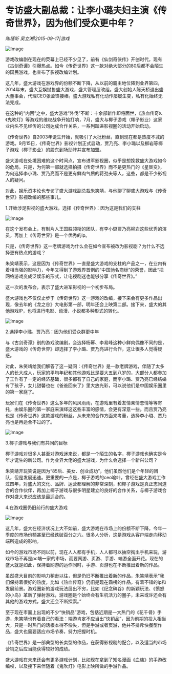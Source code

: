 # 专访盛大副总裁：让李小璐夫妇主演《传奇世界》，因为他们受众更中年？

*陈瑾昕 吴立湘|2015-09-17|游戏*

![Image](http://static.ylzbl.com/uploads/ueditor/php/upload/image/20171015/1508074524424811.jpeg)

游戏改编剧在现在的荧幕上已经不少见了，前有《仙剑奇侠传》开创时代，现有《古剑奇谭》引爆热点。如今《传奇世界》这一款对绝大部分的80后都不会陌生的国民游戏，也宣布了影视改编计划。

这几年，盛大游戏在游戏界的份额不断下降，从以前的霸主地位降到业界第四，2014年末，盛大互娱抛售盛大游戏，盛大管理层改组。盛大创始人陈天桥退出盛大董事会，代理CEO张蓥锋接棒。盛大游戏私有化动作屡屡生变，私有化始终无法完成。

在这种的“内困”之中，盛大游戏“外伐”不断：十余部新作即将面世，《热血传奇》、《鬼吹灯》等游戏的维权战争开始打响，7月，盛大与椰子游戏（椰子影业）这家业内名不见经传的公司达成合作关系，一系列踏进影视圈的活动开始启动。

《传奇世界》自2003年诞生开始，就吸引了大批粉丝，直到现在都是热度不减的游戏。9月15日，《传奇世界》影视计划正式启动，贾乃亮、李小璐以及柳岩等椰子游戏（椰子影业）的股东到场助阵并宣布加盟。

盛大游戏在处境困难的这个时间点，宣布进军影视圈，似乎是想挽救盛大游戏如今的危局。只是，为何第一部就选择拍摄《传奇世界》而不是更热门的《星辰变》，为何选择李小璐、贾乃亮而不是更有鲜肉气质的蒋劲夫等人，这些，都是不少影视人的疑问。

对此，娱乐资本论也专访了盛大游戏副总裁朱笑靖，与他聊了聊盛大游戏与《传奇世界》影视改编的那些事儿。

1.开始涉足影视的盛大游戏，选择《传奇世界》：因为这是我们的支柱

![Image](http://static.ylzbl.com/uploads/ueditor/php/upload/image/20171015/1508074573687029.jpeg)

在这个发布会上，有制片人王国胜领衔的团队，有李小璐贾乃亮柳岩这些优秀的演员，再加上《传奇世界》是一个优秀的ip。

只是，《传奇世界》这一老牌游戏为什么会在如今宣布被改为影视剧？为什么不选择更有热点的游戏？

朱笑靖表示，这是因为《传奇世界》一直是盛大游戏的支柱的产品之一，在业内有着相当强的影响力，今年又得到了游戏界首例的“中国驰名商标”的荣誉，因此“把网络游戏变成泛娱乐的形式，让电视剧迷也能够分享《传奇世界》。”

这一次的发布会，表示了盛大进军影视的一个初步布局。

盛大游戏也不仅仅止步于《传奇世界》这一游戏的改编，接下来会有更多作品出现，像去年的《龙之谷》大电影第一部，明年还会上映第二部。接下来，盛大的其他游戏IP，也将进行电影、动漫、小说都多种形式的转化。

![Image](http://static.ylzbl.com/uploads/ueditor/php/upload/image/20171015/1508074634496046.jpeg)

2.选择李小璐、贾乃亮：因为他们受众群更中年

与《古剑奇谭》别的游戏改编剧，会选择杨幂、李易峰这种小鲜肉偶像不同的是，盛大游戏的《传奇世界》却选择了李小璐、贾乃亮进行合作，这让很多人觉得疑惑。

对此，朱笑靖给我们解答了这一疑问：《传奇世界》是一款老牌游戏，伴随了太多人的长大成人，玩家的平均年纪和其他游戏比是要大五到八岁的，大部分人都参加了工作有了一定的经济基础，很多都有了自己的家庭，而李小璐、贾乃亮已经结婚有了孩子，女儿甜馨也在《爸爸回来了》里大放光彩，可以说他们是中国娱乐圈里的第一家庭了。

玩家们在《传奇世界》这么多年的风风雨雨，在游戏里有着友情亲情恋情等等寄托，由娱乐圈的第一家庭来演绎这这些丰富的感情，会更有深意一些。而且贾乃亮也是《传奇世界》这款游戏的粉丝，从未来的合作方面来考量，选择李小璐、贾乃亮也是再适合不过的了。

![Image](http://static.ylzbl.com/uploads/ueditor/php/upload/image/20171015/1508074849563745.jpeg)

3.椰子游戏与我们有共同的目标

椰子游戏对很多人甚至对游戏迷来说，都是一个陌生的名字，椰子游戏也确实是今年才诞生的新公司。作为业界大佬的盛大游戏，为什么会选择一个新兴公司？

朱笑靖开玩笑说是因为“85后、美女、创业成功”，他们虽然他们是个年轻的团队，但是发展迅速。更重要的一点是，椰子游戏的ceo喻叶，曾经在盛大游戏工作过四年，对盛大的文化、品牌、运营都理解的非常深刻，和椰子游戏是真正志同道合的合作伙伴，再加上椰子游戏与很多明星建立的良好的合作关系，与椰子游戏合作对盛大来说应该是最适合的。

4.在游戏圈仍旧前行的盛大游戏

![Image](http://static.ylzbl.com/uploads/ueditor/php/upload/image/20171015/1508074934330566.jpeg)

这几年，盛大在经济状况上大不如前，盛大游戏在市场上的份额不断下降，今年一季度的市场份额甚至已经跌破百分之六。很多人分析，这是游戏从客户端走向移动端所造成的影响。

如今的游戏市场不同以前，现在人人都有手机，人人都可以抽空掏出手机来玩，游戏市场不再是pc端一家的市场，而要网游、页游、手游、端游全面开花。现在的盛大就是如此，保持着网游的运作同时，手游、页游也在不断推出着新的作品。

虽然盛大目前的影响力稍逊以往，但是仍旧不断推出着新的作品，朱笑靖表示“我们保持着很好的热度，比如《热血传奇》仍旧是现在霸榜的作品，有着不错的ip和发展前景。游戏圈新的游戏玩法层出不穷，比如《纪念碑谷》的新颖玩法、《愤怒的小鸟》革新了弹射游戏，游戏圈是个始终会有生机活力的圈子，未来或许还会有其他的游戏方式，盛大还会不断探索。”

至于现在市面上出现的不少“快销品”游戏，包括近期是一大热门的《花千骨》手游，朱笑靖也有着自己的看法：端游肯定不应当出“快销品”，因为前期的投入相当大，只是一时热门的话根本得不偿失，但是手游或者页游，他并不排斥快餐型作品，盛大也需要适应市场节奏，努力把握时机。

《传奇世界》是一部典型的长卖型的作品，在获得影视剧的配合，以及适当的市场营销之后应当能获得较好的成绩。

盛大游戏在未来还会有更多游戏计划，比如现在拿到了知名漫画《血族》的手游改编权，以及接下来伴随着《鬼吹灯》电影上映所做的手游作品。


